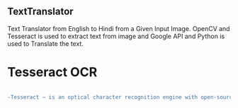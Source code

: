 ## TextTranslator
Text Translator from English to Hindi from a Given Input Image. OpenCV and Tesseract is used to extract text from image and Google API and Python is used to Translate the text.


# Tesseract OCR

```diff

-Tesseract — is an optical character recognition engine with open-source code, this is the most popular and qualitative OCR-library. OCR uses artificial intelligence for text search and its recognition on images.
```

